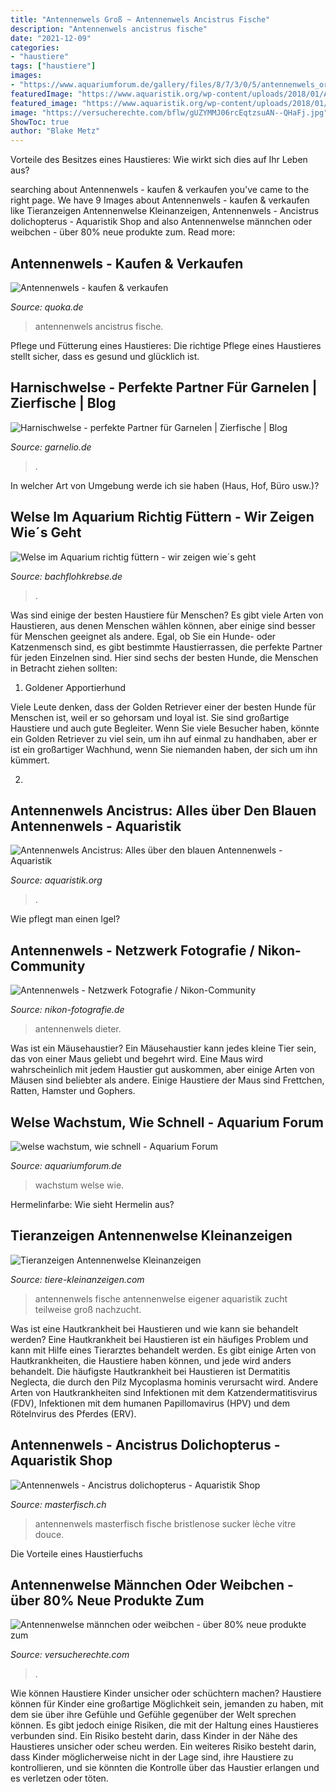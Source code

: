 ```yaml
---
title: "Antennenwels Groß ~ Antennenwels Ancistrus Fische"
description: "Antennenwels ancistrus fische"
date: "2021-12-09"
categories:
- "haustiere"
tags: ["haustiere"]
images:
- "https://www.aquariumforum.de/gallery/files/8/7/3/0/5/antennenwels_original.jpg"
featuredImage: "https://www.aquaristik.org/wp-content/uploads/2018/01/Antennenwels1.jpg"
featured_image: "https://www.aquaristik.org/wp-content/uploads/2018/01/Antennenwels1.jpg"
image: "https://versucherechte.com/bflw/gUZYMMJ06rcEqtzsuAN--QHaFj.jpg"
ShowToc: true
author: "Blake Metz"
---
```



Vorteile des Besitzes eines Haustieres: Wie wirkt sich dies auf Ihr Leben aus?

	

		
searching about Antennenwels - kaufen &amp; verkaufen you've came to the right page. We have 9 Images about Antennenwels - kaufen &amp; verkaufen like Tieranzeigen Antennenwelse Kleinanzeigen, Antennenwels - Ancistrus dolichopterus - Aquaristik Shop and also Antennenwelse männchen oder weibchen - über 80% neue produkte zum. Read more:
		
    
## Antennenwels - Kaufen &amp; Verkaufen

<img loading=lazy src="https://pic0.qimage.de/08/99/79/r238799908.jpg" onerror="this.onerror=null;this.src='https://tse2.mm.bing.net/th?id=OIP.mm-G2UvPLnIvX2ZhcRt_GQAAAA&amp;pid=15.1';" alt="Antennenwels - kaufen &amp; verkaufen">

_Source: quoka.de_

>antennenwels ancistrus fische. 

	

Pflege und Fütterung eines Haustieres: Die richtige Pflege eines Haustieres stellt sicher, dass es gesund und glücklich ist.

    
## Harnischwelse - Perfekte Partner Für Garnelen | Zierfische | Blog

<img loading=lazy src="https://www.garnelio.de/media/image/88/d8/94/Ancistrus-antennenwels25b7e7bd9644ca.jpg" onerror="this.onerror=null;this.src='https://tse4.mm.bing.net/th?id=OIP.E8vBsE0jsRKlO_oPOsgXaAHaF7&amp;pid=15.1';" alt="Harnischwelse - perfekte Partner für Garnelen | Zierfische | Blog">

_Source: garnelio.de_

>. 

	

In welcher Art von Umgebung werde ich sie haben (Haus, Hof, Büro usw.)?

    
## Welse Im Aquarium Richtig Füttern - Wir Zeigen Wie´s Geht

<img loading=lazy src="http://www.bachflohkrebse.de/ratgeber/wp-content/uploads/rotflossen-antennenwels-web.jpg" onerror="this.onerror=null;this.src='https://tse1.mm.bing.net/th?id=OIP.SGp8byyRuACzHM54GGv1ZwHaE8&amp;pid=15.1';" alt="Welse im Aquarium richtig füttern - wir zeigen wie´s geht">

_Source: bachflohkrebse.de_

>. 

	

Was sind einige der besten Haustiere für Menschen?
Es gibt viele Arten von Haustieren, aus denen Menschen wählen können, aber einige sind besser für Menschen geeignet als andere. Egal, ob Sie ein Hunde- oder Katzenmensch sind, es gibt bestimmte Haustierrassen, die perfekte Partner für jeden Einzelnen sind. Hier sind sechs der besten Hunde, die Menschen in Betracht ziehen sollten:
1. Goldener Apportierhund

Viele Leute denken, dass der Golden Retriever einer der besten Hunde für Menschen ist, weil er so gehorsam und loyal ist. Sie sind großartige Haustiere und auch gute Begleiter. Wenn Sie viele Besucher haben, könnte ein Golden Retriever zu viel sein, um ihn auf einmal zu handhaben, aber er ist ein großartiger Wachhund, wenn Sie niemanden haben, der sich um ihn kümmert.

2.

    
## Antennenwels Ancistrus: Alles über Den Blauen Antennenwels - Aquaristik

<img loading=lazy src="https://www.aquaristik.org/wp-content/uploads/2018/01/Antennenwels1.jpg" onerror="this.onerror=null;this.src='https://tse4.mm.bing.net/th?id=OIP._U4uNLB7b_jEwKHdcOygSwHaFj&amp;pid=15.1';" alt="Antennenwels Ancistrus: Alles über den blauen Antennenwels - Aquaristik">

_Source: aquaristik.org_

>. 

	

Wie pflegt man einen Igel?

    
## Antennenwels - Netzwerk Fotografie / Nikon-Community

<img loading=lazy src="https://www.nikon-fotografie.de/vbulletin/imagehosting/8033478c70eccaa0e.jpg" onerror="this.onerror=null;this.src='https://tse1.mm.bing.net/th?id=OIP.jxHuhziVR7fc_RJ7jiFJvwHaH_&amp;pid=15.1';" alt="Antennenwels - Netzwerk Fotografie / Nikon-Community">

_Source: nikon-fotografie.de_

>antennenwels dieter. 

	

Was ist ein Mäusehaustier?
Ein Mäusehaustier kann jedes kleine Tier sein, das von einer Maus geliebt und begehrt wird. Eine Maus wird wahrscheinlich mit jedem Haustier gut auskommen, aber einige Arten von Mäusen sind beliebter als andere. Einige Haustiere der Maus sind Frettchen, Ratten, Hamster und Gophers.

    
## Welse Wachstum, Wie Schnell - Aquarium Forum

<img loading=lazy src="https://www.aquariumforum.de/gallery/files/8/7/3/0/5/antennenwels_original.jpg" onerror="this.onerror=null;this.src='https://tse4.mm.bing.net/th?id=OIP.VbmJudtaLkGj00Upsg_XYgHaEz&amp;pid=15.1';" alt="welse wachstum, wie schnell - Aquarium Forum">

_Source: aquariumforum.de_

>wachstum welse wie. 

	

Hermelinfarbe: Wie sieht Hermelin aus?

    
## Tieranzeigen Antennenwelse Kleinanzeigen

<img loading=lazy src="https://www.tiere-kleinanzeigen.com/export/3e5488cf963e4915e81686373697f.jpg" onerror="this.onerror=null;this.src='https://tse1.mm.bing.net/th?id=OIP.-57zkk7kJELBoIt8KzSD2QHaE7&amp;pid=15.1';" alt="Tieranzeigen Antennenwelse Kleinanzeigen">

_Source: tiere-kleinanzeigen.com_

>antennenwels fische antennenwelse eigener aquaristik zucht teilweise groß nachzucht. 

	

Was ist eine Hautkrankheit bei Haustieren und wie kann sie behandelt werden?
Eine Hautkrankheit bei Haustieren ist ein häufiges Problem und kann mit Hilfe eines Tierarztes behandelt werden. Es gibt einige Arten von Hautkrankheiten, die Haustiere haben können, und jede wird anders behandelt. Die häufigste Hautkrankheit bei Haustieren ist Dermatitis Neglecta, die durch den Pilz Mycoplasma hominis verursacht wird. Andere Arten von Hautkrankheiten sind Infektionen mit dem Katzendermatitisvirus (FDV), Infektionen mit dem humanen Papillomavirus (HPV) und dem Rötelnvirus des Pferdes (ERV).

    
## Antennenwels - Ancistrus Dolichopterus - Aquaristik Shop

<img loading=lazy src="https://media.masterfisch.com/1799-large_default/antennenwels.jpg" onerror="this.onerror=null;this.src='https://tse2.mm.bing.net/th?id=OIP.V9W5lXMcVMOoAhviIvbaZAHaE8&amp;pid=15.1';" alt="Antennenwels - Ancistrus dolichopterus - Aquaristik Shop">

_Source: masterfisch.ch_

>antennenwels masterfisch fische bristlenose sucker lèche vitre douce. 

	

Die Vorteile eines Haustierfuchs

    
## Antennenwelse Männchen Oder Weibchen - über 80% Neue Produkte Zum

<img loading=lazy src="https://versucherechte.com/bflw/gUZYMMJ06rcEqtzsuAN--QHaFj.jpg" onerror="this.onerror=null;this.src='https://tse3.mm.bing.net/th?id=OIP.i_hsPMx0nNqddWxI9KJXVQAAAA&amp;pid=15.1';" alt="Antennenwelse männchen oder weibchen - über 80% neue produkte zum">

_Source: versucherechte.com_

>. 

	

Wie können Haustiere Kinder unsicher oder schüchtern machen?
Haustiere können für Kinder eine großartige Möglichkeit sein, jemanden zu haben, mit dem sie über ihre Gefühle und Gefühle gegenüber der Welt sprechen können. Es gibt jedoch einige Risiken, die mit der Haltung eines Haustieres verbunden sind. Ein Risiko besteht darin, dass Kinder in der Nähe des Haustieres unsicher oder scheu werden. Ein weiteres Risiko besteht darin, dass Kinder möglicherweise nicht in der Lage sind, ihre Haustiere zu kontrollieren, und sie könnten die Kontrolle über das Haustier erlangen und es verletzen oder töten.

